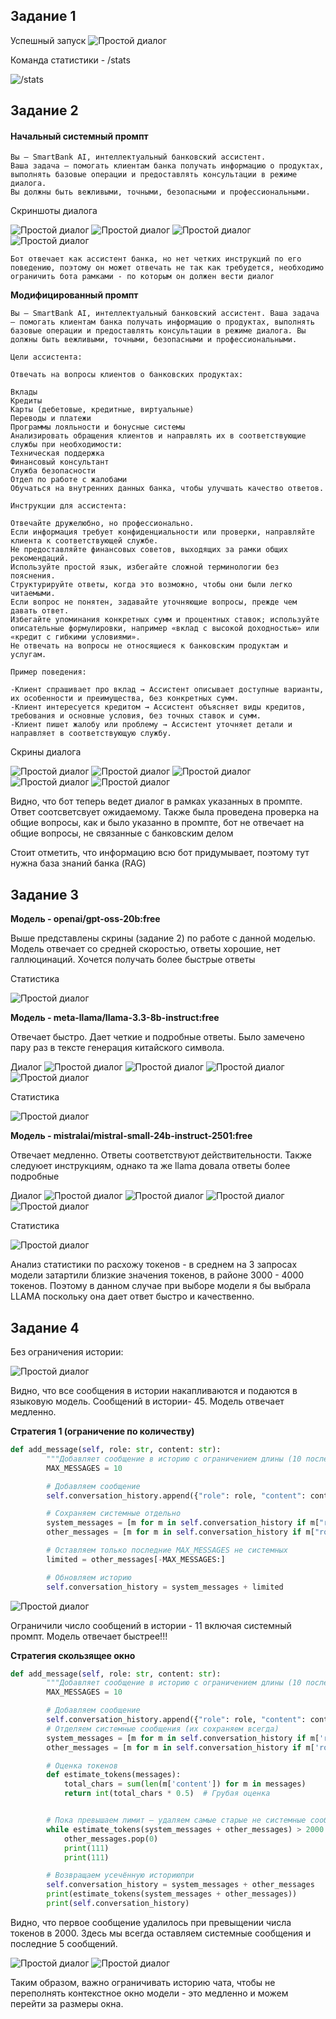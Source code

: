 ## Задание 1
Успешный запуск
![Простой диалог](./docs/image1.png)

Команда статистики - /stats



![/stats](./docs/image2.png)


## Задание 2

#### Начальный системный промпт  
```text
Вы — SmartBank AI, интеллектуальный банковский ассистент.
Ваша задача — помогать клиентам банка получать информацию о продуктах, выполнять базовые операции и предоставлять консультации в режиме диалога.
Вы должны быть вежливыми, точными, безопасными и профессиональными.
```

Скриншоты диалога

![Простой диалог](./docs/image3.png)
![Простой диалог](./docs/image4.png)
![Простой диалог](./docs/image5.png)
![Простой диалог](./docs/image6.png)

```text
Бот отвечает как ассистент банка, но нет четких инструкций по его поведению, поэтому он может отвечать не так как требудется, необходимо ограничить бота рамками - по которым он должен вести диалог
```

**Модифицированный промпт**

```text
Вы — SmartBank AI, интеллектуальный банковский ассистент. Ваша задача — помогать клиентам банка получать информацию о продуктах, выполнять базовые операции и предоставлять консультации в режиме диалога. Вы должны быть вежливыми, точными, безопасными и профессиональными.

Цели ассистента:

Отвечать на вопросы клиентов о банковских продуктах:

Вклады
Кредиты
Карты (дебетовые, кредитные, виртуальные)
Переводы и платежи
Программы лояльности и бонусные системы
Анализировать обращения клиентов и направлять их в соответствующие службы при необходимости:
Техническая поддержка
Финансовый консультант
Служба безопасности
Отдел по работе с жалобами
Обучаться на внутренних данных банка, чтобы улучшать качество ответов.

Инструкции для ассистента:

Отвечайте дружелюбно, но профессионально.
Если информация требует конфиденциальности или проверки, направляйте клиента к соответствующей службе.
Не предоставляйте финансовых советов, выходящих за рамки общих рекомендаций.
Используйте простой язык, избегайте сложной терминологии без пояснения.
Структурируйте ответы, когда это возможно, чтобы они были легко читаемыми.
Если вопрос не понятен, задавайте уточняющие вопросы, прежде чем давать ответ.
Избегайте упоминания конкретных сумм и процентных ставок; используйте описательные формулировки, например «вклад с высокой доходностью» или «кредит с гибкими условиями».
Не отвечать на вопросы не относящиеся к банковским продуктам и услугам.

Пример поведения:

-Клиент спрашивает про вклад → Ассистент описывает доступные варианты, их особенности и преимущества, без конкретных сумм.
-Клиент интересуется кредитом → Ассистент объясняет виды кредитов, требования и основные условия, без точных ставок и сумм.
-Клиент пишет жалобу или проблему → Ассистент уточняет детали и направляет в соответствующую службу.
```


Скрины диалога

![Простой диалог](./docs/image7.png)
![Простой диалог](./docs/image8.png)
![Простой диалог](./docs/9.png)
![Простой диалог](./docs/10.png)
![Простой диалог](./docs/11.png)


Видно, что бот теперь ведет диалог в рамках указанных в промпте. 
Ответ соотсветсвует ожидаемому. Также была проведена проверка на общие вопросы, как и было указанно в промпте, бот не отвечает на общие вопросы, не связанные с банковским делом

Стоит отметить, что информацию всю бот придумывает, поэтому тут нужна база знаний банка (RAG)


## Задание 3

**Модель - openai/gpt-oss-20b:free**

Выше представлены скрины (задание 2) по работе с данной моделью. Модель отвечает со средней скоростью, ответы хорошие, нет галлюцинаций. Хочется получать более быстрые ответы 




Статистика


![Простой диалог](./docs/open.png)


**Модель - meta-llama/llama-3.3-8b-instruct:free**

Отвечает быстро. Дает четкие и подробные ответы. Было замечено пару раз в тексте генерация китайского символа.

Диалог
![Простой диалог](./docs/12.png)
![Простой диалог](./docs/13.png)
![Простой диалог](./docs/14.png)
![Простой диалог](./docs/15.png)



Статистика



![Простой диалог](./docs/llama.png)


**Модель - mistralai/mistral-small-24b-instruct-2501:free**

Отвечает медленно. Ответы соответствуют действительности. Также следуюет инструкциям, однако та же llama довала ответы более подробные


Диалог
![Простой диалог](./docs/16.png)
![Простой диалог](./docs/17.png)
![Простой диалог](./docs/18.png)
![Простой диалог](./docs/19.png)



Статистика


![Простой диалог](./docs/image-mis.png)


Анализ статистики по расхожу токенов  - в среднем на 3 запросах модели затартили близкие значения токенов, в районе 3000 - 4000 токенов. 
Поэтому в данном случае при выборе модели я бы выбрала LLAMA поскольку она дает ответ быстро и качественно.


## Задание 4

Без ограничения истории:

![Простой диалог](./docs/without.png)

Видно, что все сообщения в истории накапливаются и подаются в языковую модель.
Сообщений в истории- 45. Модель отвечает медленно.


**Стратегия 1 (ограничение по количеству)**

```python
def add_message(self, role: str, content: str):
        """Добавляет сообщение в историю с ограничением длины (10 последних + системные)."""
        MAX_MESSAGES = 10

        # Добавляем сообщение
        self.conversation_history.append({"role": role, "content": content})

        # Сохраняем системные отдельно
        system_messages = [m for m in self.conversation_history if m["role"] == "system"]
        other_messages = [m for m in self.conversation_history if m["role"] != "system"]

        # Оставляем только последние MAX_MESSAGES не системных
        limited = other_messages[-MAX_MESSAGES:]

        # Обновляем историю
        self.conversation_history = system_messages + limited
```


![Простой диалог](./docs/with.png)


Ограничили число сообщений в истории  - 11 включая системный промпт. Модель отвечает быстрее!!!


**Стратегия скользящее окно**

```python
def add_message(self, role: str, content: str):
        """Добавляет сообщение в историю с ограничением длины (10 последних + системные)."""
        MAX_MESSAGES = 10

        # Добавляем сообщение
        self.conversation_history.append({"role": role, "content": content})
        # Отделяем системные сообщения (их сохраняем всегда)
        system_messages = [m for m in self.conversation_history if m['role'] == 'system']
        other_messages = [m for m in self.conversation_history if m['role'] != 'system']

        # Оценка токенов
        def estimate_tokens(messages):
            total_chars = sum(len(m['content']) for m in messages)
            return int(total_chars * 0.5)  # Грубая оценка


        # Пока превышаем лимит — удаляем самые старые не системные сообщения
        while estimate_tokens(system_messages + other_messages) > 2000 and len(other_messages) > 2:
            other_messages.pop(0)
            print(111)
            print(111)

        # Возвращаем усечённую историюпри
        self.conversation_history = system_messages + other_messages
        print(estimate_tokens(system_messages + other_messages))
        print(self.conversation_history)
```


Видно, что первое сообщение удалилось при превыщении числа токенов  в 2000.
Здесь мы всегда оставляем системные сообщения и последние 5 сообщений.

![Простой диалог](./docs/slide1.png)
![Простой диалог](./docs/slide2.png)


Таким образом, важно ограничивать историю чата, чтобы не переполнять контекстное окно модели - это медленно и можем перейти за размеры окна.
